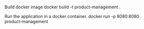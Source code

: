 Build docker image
docker build -t product-management .

Run the application in a docker container.
docker run -p 8080:8080 product-management
